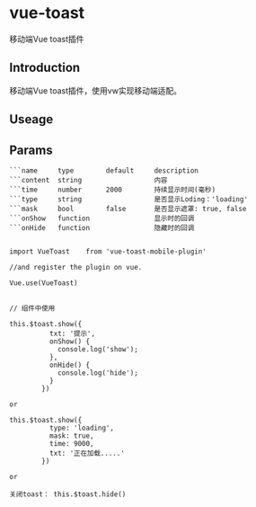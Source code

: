 # vue-toast

移动端Vue toast插件

## Introduction

移动端Vue toast插件，使用vw实现移动端适配。

## Useage

## Params


```
```name     type		default     description
```content  string		            内容
```time  	number		2000        持续显示时间(毫秒)
```type	    string	        	    是否显示Loding：'loading'
```mask	    bool	    false	    是否显示遮罩: true, false
```onShow	function		        显示时的回调
```onHide	function		        隐藏时的回调


import VueToast    from 'vue-toast-mobile-plugin'

//and register the plugin on vue.

Vue.use(VueToast)


// 组件中使用

this.$toast.show({
          txt: '提示',
          onShow() {
            console.log('show');
          },
          onHide() {
            console.log('hide');
          }
        })

or

this.$toast.show({
          type: 'loading',
          mask: true,
          time: 9000,
          txt: '正在加载.....'
        })

or

关闭toast： this.$toast.hide()

```